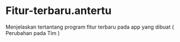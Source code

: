 # Fitur-terbaru.antertu
Menjelaskan tertantang program fitur terbaru pada app yang dibuat ( Perubahan pada Tim )
